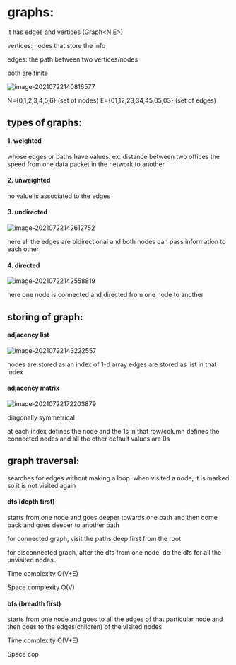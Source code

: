 # graphs:

it has edges and vertices (Graph<N,E>)

vertices: nodes that store the info

edges: the path between two vertices/nodes

both are finite

![image-20210722140816577](C:\Users\ayush\AppData\Roaming\Typora\typora-user-images\image-20210722140816577.png)

N={0,1,2,3,4,5,6} (set of nodes)		E={01,12,23,34,45,05,03} (set of edges)

## types of graphs:

#### 1. weighted

whose edges or paths have values.
ex:   distance between two offices 
		the speed from one data packet in the network to another

#### 2. unweighted

no value is associated to the edges

#### 3. undirected

![image-20210722142612752](C:\Users\ayush\AppData\Roaming\Typora\typora-user-images\image-20210722142612752.png)

here all the edges are bidirectional and both nodes can pass information to each other

#### 4. directed

![image-20210722142558819](C:\Users\ayush\AppData\Roaming\Typora\typora-user-images\image-20210722142558819.png)

here one node is connected  and directed from one node to another 

## storing of graph:

#### adjacency list

![image-20210722143222557](C:\Users\ayush\AppData\Roaming\Typora\typora-user-images\image-20210722143222557.png)

nodes are stored as an index of 1-d array 
edges are stored as list in that index

#### adjacency matrix

![image-20210722172203879](C:\Users\ayush\AppData\Roaming\Typora\typora-user-images\image-20210722172203879.png)

diagonally symmetrical 

at each index defines the node and the 1s in that row/column defines the connected nodes and all the other default values are 0s

## graph traversal:

searches for edges without making a loop. when visited a node, it is marked so it is not visited again

#### dfs (depth first)

starts from one node and goes deeper towards one path and then come back and goes deeper to another path

for connected graph, visit the paths deep first from the root

for disconnected graph, after the dfs from one node, do the dfs for all the unvisited nodes.

Time complexity O(V+E)

Space complexity O(V)

#### bfs (breadth first)

starts from one node and goes to all the edges of that particular node and then goes to the edges(children) of the visited nodes

Time complexity O(V+E)

Space cop